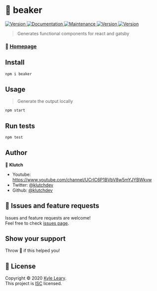 <h1 text-align="center">🤯 beaker </h1>

<p>
  <a href="https://badge.fury.io/js/beaker" target="_blank">
    <img alt="Version" src="https://badge.fury.io/js/beaker.svg">
  </a>
  <a href="https://github.com/klutchdev/beaker#readme" target="_blank">
    <img alt="Documentation" src="https://img.shields.io/badge/documentation-yes-brightgreen.svg">
  </a>
  <a href="https://github.com/klutchdev/beaker/graphs/commit-activity" target="_blank">
    <img alt="Maintenance" src="https://img.shields.io/badge/Maintained%3F-yes-green.svg">
  </a>
  <a href="https://travis-ci.com/klutchdev/klutch-generator" target="_blank">
    <img alt="Version" src="https://travis-ci.com/klutchdev/beaker.svg?branch=master">
  </a>
  <a href="https://david-dm.org/klutchdev/klutch-generator" target="_blank">
    <img alt="Version" src="https://david-dm.org/klutchdev/beaker/status.svg">
  </a>
</p>

> Generates functional components for react and gatsby

### 🍩 [Homepage](https://github.com/klutchdev/beaker)

## Install

```sh
npm i beaker
```

## Usage

> Generate the output locally

```sh
npm start
```

## Run tests

```sh
npm test
```

## Author

🤪 **Klutch**

- Youtube: <https://www.youtube.com/channel/UCrIC6P1BVbV8w5mYJYBWkvw>
- Twitter: [@klutchdev](https://twitter.com/klutchdev)
- Github: [@klutchdev](https://github.com/klutchdev)

## 🦾 Issues and feature requests

Issues and feature requests are welcome!<br />Feel free to check [issues page](https://github.com/klutchdev/beaker/issues).

## Show your support

Throw 🍕 if this helped you!

## 📝 License

Copyright © 2020 [Kyle Leary](https://github.com/klutchdev).<br />
This project is [ISC](https://github.com/klutchdev/beaker/blob/master/LICENSE) licensed.
